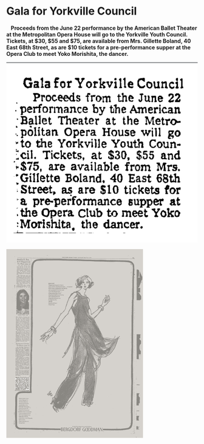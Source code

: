 
**<h1>Gala for Yorkville Council</h1>**
&nbsp;&nbsp;&nbsp;**<p1 style = "justify- middle">Proceeds from the June 22 
performance by the American
Ballet Theater at the Metropolitan Opera House will go 
to the Yorkville Youth Council. Tickets, at $30, $55 and
$75, are available from Mrs.
Gillette Boland, 40 East 68th
Street, as are $10 tickets for
a pre-performance supper at
the Opera Club to meet Yoko 
Morishita, the dancer.**</p1>&nbsp;&nbsp;&nbsp;

![yorkvillegala](../images/yorkvillegala.png)


![newspaper1976](../images/newspaper1976.png)




